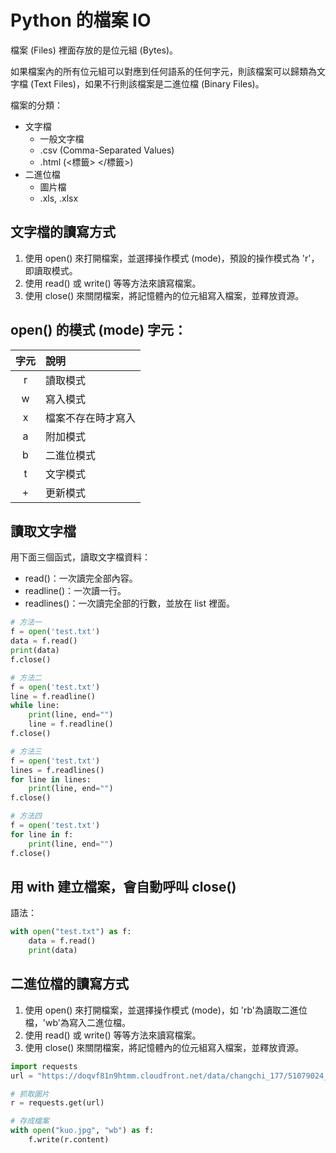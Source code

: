 # Python 的檔案 IO

檔案 (Files) 裡面存放的是位元組 (Bytes)。

如果檔案內的所有位元組可以對應到任何語系的任何字元，則該檔案可以歸類為文字檔 (Text Files)，如果不行則該檔案是二進位檔 (Binary Files)。

檔案的分類：

* 文字檔
  - 一般文字檔
  - .csv (Comma-Separated Values)
  - .html (<標籤> </標籤>)
* 二進位檔
  - 圖片檔
  - .xls, .xlsx

## 文字檔的讀寫方式

1. 使用 open() 來打開檔案，並選擇操作模式 (mode)，預設的操作模式為 'r'，即讀取模式。
2. 使用 read() 或 write() 等等方法來讀寫檔案。
3. 使用 close() 來關閉檔案，將記憶體內的位元組寫入檔案，並釋放資源。

## open() 的模式 (mode) 字元：

|字元|說明|
|:-:|:-|
|r|讀取模式|
|w|寫入模式|
|x|檔案不存在時才寫入|
|a|附加模式|
|b|二進位模式|
|t|文字模式|
|+|更新模式|

## 讀取文字檔

用下面三個函式，讀取文字檔資料：

* read()：一次讀完全部內容。
* readline()：一次讀一行。
* readlines()：一次讀完全部的行數，並放在 list 裡面。

```python
# 方法一
f = open('test.txt')
data = f.read()
print(data)
f.close()

# 方法二
f = open('test.txt')
line = f.readline()
while line:
    print(line, end="")
    line = f.readline()
f.close()

# 方法三
f = open('test.txt')
lines = f.readlines()
for line in lines:
    print(line, end="")
f.close()

# 方法四
f = open('test.txt')
for line in f:
    print(line, end="")
f.close()
```

## 用 with 建立檔案，會自動呼叫 close() 

語法：

```python
with open("test.txt") as f:
    data = f.read()
    print(data)
```

## 二進位檔的讀寫方式

1. 使用 open() 來打開檔案，並選擇操作模式 (mode)，如 'rb'為讀取二進位檔，'wb'為寫入二進位檔。
2. 使用 read() 或 write() 等等方法來讀寫檔案。
3. 使用 close() 來關閉檔案，將記憶體內的位元組寫入檔案，並釋放資源。

```python
import requests
url = "https://doqvf81n9htmm.cloudfront.net/data/changchi_177/51079024_574066513066625_5229772988173254656_n.jpg"

# 抓取圖片
r = requests.get(url)

# 存成檔案
with open("kuo.jpg", "wb") as f:
    f.write(r.content)
```
